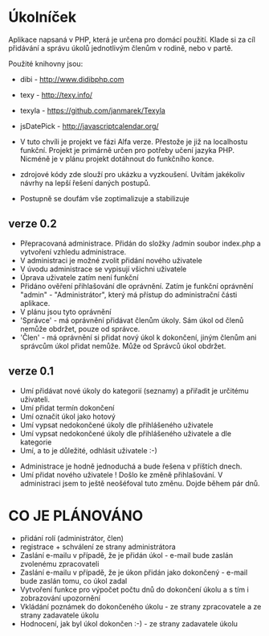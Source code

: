 Úkolníček
=========

Aplikace napsaná v PHP, která je určena pro domácí použití. Klade si za cíl přidávání a správu úkolů jednotlivým
členům v rodině, nebo v partě. 

Použité knihovny jsou:
* dibi - http://www.didibphp.com
* texy - http://texy.info/
* texyla - https://github.com/janmarek/Texyla
* jsDatePick - http://javascriptcalendar.org/

* V tuto chvíli je projekt ve fázi Alfa verze. Přestože je již na localhostu funkční. Projekt je primárně určen pro
potřeby učení jazyka PHP. Nicméně je v plánu projekt dotáhnout do funkčního konce.
* zdrojové kódy zde slouží pro ukázku a vyzkoušení. Uvítám jakékoliv návrhy na lepší řešení daných postupů.
* Postupně se doufám vše zoptimalizuje a stabilizuje

verze 0.2
---------
- Přepracovaná administrace. Přidán do složky /admin soubor index.php a vytvoření vzhledu administrace.
- V administraci je možné zvolit přidání nového uživatele
- V úvodu administrace se vypisují všichni uživatele
- Úprava uživatele zatím není funkční
- Přidáno ověření přihlašování dle oprávnění. Zatím je funkční oprávnění "admin" - "Administrátor", který má přístup
do administrační části aplikace.
- V plánu jsou tyto oprávnění
- 'Správce' - má oprávnění přidávat členům úkoly. Sám úkol od členů nemůže obdržet, pouze od správce.
- 'Člen' - má oprávnění si přidat nový úkol k dokončení, jiným členům ani správcům úkol přidat nemůže. Může od Správců 
úkol obdržet.

verze 0.1
----------

- Umí přidávat nové úkoly do kategorií (seznamy) a přiřadit je určitému uživateli.
- Umí přidat termín dokončení
- Umí označit úkol jako hotový
- Umí vypsat nedokončené úkoly dle přihlášeného uživatele
- Umí vypsat nedokončené úkoly dle přihlášeného uživatele a dle kategorie
- Umí, a to je důležité, odhlásit uživatele :-)

* Administrace je hodně jednoduchá a bude řešena v příštích dnech.
* Umí přidat nového uživatele
! Došlo ke změně přihlašování. V administraci jsem to ještě neošéfoval tuto změnu. Dojde během pár dnů.

CO JE PLÁNOVÁNO
===============

- přidání rolí (administrátor, člen)
- registrace + schválení ze strany administrátora
- Zaslání e-mailu v případě, že je přidán úkol - e-mail bude zaslán zvolenému zpracovateli
- Zaslání e-mailu v případě, že je úkon přidán jako dokončený - e-mail bude zaslán tomu, co úkol zadal
- Vytvoření funkce pro výpočet počtu dnů do dokončení úkolu a s tím i zobrazování upozornění
- Vkládání poznámek do dokončeného úkolu - ze strany zpracovatele a ze strany zadavatele úkolu
- Hodnocení, jak byl úkol dokončen :-) - ze strany zadavatele úkolu
